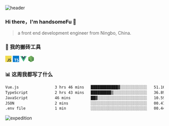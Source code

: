 ![header](https://raw.githubusercontent.com/fzq1998/fzq1998/master/header.png)

### Hi there，I'm handsomeFu 👋

> a front end development engineer from Ningbo, China.

### 🔧 我的搬砖工具
<code><img height="20" src="https://raw.githubusercontent.com/github/explore/80688e429a7d4ef2fca1e82350fe8e3517d3494d/topics/javascript/javascript.png" alt="javascript"></code>
<code><img height="20" src="https://raw.githubusercontent.com/github/explore/80688e429a7d4ef2fca1e82350fe8e3517d3494d/topics/typescript/typescript.png" alt="typescript"></code>
<code><img height="20" src="https://raw.githubusercontent.com/github/explore/80688e429a7d4ef2fca1e82350fe8e3517d3494d/topics/vue/vue.png" alt="vue"></code>
<code><img height="20" src="https://raw.githubusercontent.com/github/explore/80688e429a7d4ef2fca1e82350fe8e3517d3494d/topics/nodejs/nodejs.png" alt="nodejs"></code>



### 📊 这周我都写了什么
<!--START_SECTION:waka-->

```txt
Vue.js                3 hrs 46 mins   ████████████▓░░░░░░░░░░░░   51.16 %
TypeScript            2 hrs 43 mins   █████████▒░░░░░░░░░░░░░░░   36.89 %
JavaScript            46 mins         ██▓░░░░░░░░░░░░░░░░░░░░░░   10.59 %
JSON                  2 mins          ░░░░░░░░░░░░░░░░░░░░░░░░░   00.47 %
.env file             1 min           ░░░░░░░░░░░░░░░░░░░░░░░░░   00.44 %
```

<!--END_SECTION:waka-->


![expedition](https://raw.githubusercontent.com/fzq1998/fzq1998/master/expedition.gif)

